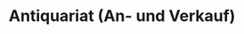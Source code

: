 ---
title: "Antiquariat (An- und Verkauf)"
url: /bochum/antiquariat-an-und-verkauf/
shop: Antiquitäten
---